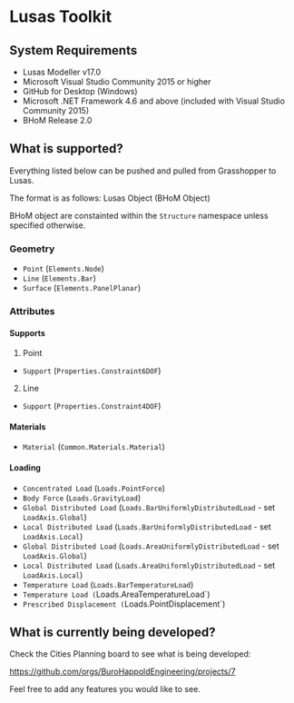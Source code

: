 # Lusas Toolkit 
## System Requirements
- Lusas Modeller v17.0
- Microsoft Visual Studio Community 2015 or higher
- GitHub for Desktop (Windows)
- Microsoft .NET Framework 4.6 and above (included with Visual Studio Community 2015)
- BHoM Release 2.0

## What is supported?

Everything listed below can be pushed and pulled from Grasshopper to Lusas.

The format is as follows: Lusas Object (BHoM Object)

BHoM object are constainted within the `Structure` namespace unless specified otherwise.

### Geometry
- `Point` (`Elements.Node`)
- `Line` (`Elements.Bar`)
- `Surface` (`Elements.PanelPlanar`)

### Attributes
#### Supports
1. Point
- `Support` (`Properties.Constraint6DOF`)
2. Line
- `Support` (`Properties.Constraint4DOF`)

#### Materials
- `Material` (`Common.Materials.Material`)

#### Loading
- `Concentrated Load` (`Loads.PointForce`)
- `Body Force` (`Loads.GravityLoad`)
- `Global Distributed Load` (`Loads.BarUniformlyDistributedLoad` - set `LoadAxis.Global`)
- `Local Distributed Load` (`Loads.BarUniformlyDistributedLoad` - set `LoadAxis.Local`)
- `Global Distributed Load` (`Loads.AreaUniformlyDistributedLoad` - set `LoadAxis.Global`)
- `Local Distributed Load` (`Loads.AreaUniformlyDistributedLoad` - set `LoadAxis.Local`)
- `Temperature Load` (`Loads.BarTemperatureLoad`)
- `Temperature Load (`Loads.AreaTemperatureLoad`)
- `Prescribed Displacement (`Loads.PointDisplacement`)


## What is currently being developed?

Check the Cities Planning board to see what is being developed:

https://github.com/orgs/BuroHappoldEngineering/projects/7

Feel free to add any features you would like to see.
